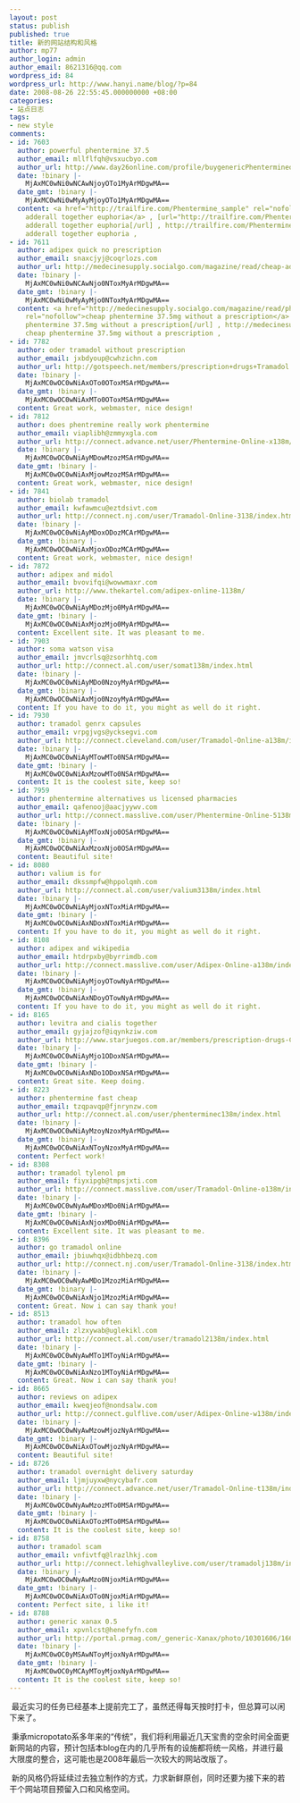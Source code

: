 ```yaml
---
layout: post
status: publish
published: true
title: 新的网站结构和风格
author: mp77
author_login: admin
author_email: 8621316@qq.com
wordpress_id: 84
wordpress_url: http://www.hanyi.name/blog/?p=84
date: 2008-08-26 22:55:45.000000000 +08:00
categories:
- 站点日志
tags:
- new style
comments:
- id: 7603
  author: powerful phentermine 37.5
  author_email: mllflfqh@vsxucbyo.com
  author_url: http://www.day26online.com/profile/buygenericPhentermineonline
  date: !binary |-
    MjAxMC0wNi0wNCAwNjoyOTo1MyArMDgwMA==
  date_gmt: !binary |-
    MjAxMC0wNi0wMyAyMjoyOTo1MyArMDgwMA==
  content: <a href="http://trailfire.com/Phentermine_sample" rel="nofollow">phentermine
    adderall together euphoria</a> , [url="http://trailfire.com/Phentermine_sample"]phentermine
    adderall together euphoria[/url] , http://trailfire.com/Phentermine_sample phentermine
    adderall together euphoria ,
- id: 7611
  author: adipex quick no prescription
  author_email: snaxcjyj@coqrlozs.com
  author_url: http://medecinesupply.socialgo.com/magazine/read/cheap-adipex-pills_10.html
  date: !binary |-
    MjAxMC0wNi0wNCAwNjo0NToxMyArMDgwMA==
  date_gmt: !binary |-
    MjAxMC0wNi0wMyAyMjo0NToxMyArMDgwMA==
  content: <a href="http://medecinesupply.socialgo.com/magazine/read/phentermine-forum_1.html"
    rel="nofollow">cheap phentermine 37.5mg without a prescription</a> , [url="http://medecinesupply.socialgo.com/magazine/read/phentermine-forum_1.html"]cheap
    phentermine 37.5mg without a prescription[/url] , http://medecinesupply.socialgo.com/magazine/read/phentermine-forum_1.html
    cheap phentermine 37.5mg without a prescription ,
- id: 7782
  author: oder tramadol without prescription
  author_email: jxbdyoup@cwhzichn.com
  author_url: http://gotspeech.net/members/prescription+drugs+Tramadol.aspx
  date: !binary |-
    MjAxMC0wOC0wNiAxOTo0OToxMSArMDgwMA==
  date_gmt: !binary |-
    MjAxMC0wOC0wNiAxMTo0OToxMSArMDgwMA==
  content: Great work, webmaster, nice design!
- id: 7812
  author: does phentremine really work phentermine
  author_email: viaplibh@zmmyxgla.com
  author_url: http://connect.advance.net/user/Phentermine-Online-x138m/index.html
  date: !binary |-
    MjAxMC0wOC0wNiAyMDowMzozMSArMDgwMA==
  date_gmt: !binary |-
    MjAxMC0wOC0wNiAxMjowMzozMSArMDgwMA==
  content: Great work, webmaster, nice design!
- id: 7841
  author: biolab tramadol
  author_email: kwfawmcu@eztdsivt.com
  author_url: http://connect.nj.com/user/Tramadol-Online-3138/index.html
  date: !binary |-
    MjAxMC0wOC0wNiAyMDoxODozMCArMDgwMA==
  date_gmt: !binary |-
    MjAxMC0wOC0wNiAxMjoxODozMCArMDgwMA==
  content: Great work, webmaster, nice design!
- id: 7872
  author: adipex and midol
  author_email: bvovifqi@wowwmaxr.com
  author_url: http://www.thekartel.com/adipex-online-1138m/
  date: !binary |-
    MjAxMC0wOC0wNiAyMDozMjo0MyArMDgwMA==
  date_gmt: !binary |-
    MjAxMC0wOC0wNiAxMjozMjo0MyArMDgwMA==
  content: Excellent site. It was pleasant to me.
- id: 7903
  author: soma watson visa
  author_email: jmvcrlsq@zsorhhtq.com
  author_url: http://connect.al.com/user/somat138m/index.html
  date: !binary |-
    MjAxMC0wOC0wNiAyMDo0NzoyMyArMDgwMA==
  date_gmt: !binary |-
    MjAxMC0wOC0wNiAxMjo0NzoyMyArMDgwMA==
  content: If you have to do it, you might as well do it right.
- id: 7930
  author: tramadol genrx capsules
  author_email: vrpgjvgs@ycksegvi.com
  author_url: http://connect.cleveland.com/user/Tramadol-Online-a138m/index.html
  date: !binary |-
    MjAxMC0wOC0wNiAyMTowMTo0NSArMDgwMA==
  date_gmt: !binary |-
    MjAxMC0wOC0wNiAxMzowMTo0NSArMDgwMA==
  content: It is the coolest site, keep so!
- id: 7959
  author: phentermine alternatives us licensed pharmacies
  author_email: qafenooj@aacjyywv.com
  author_url: http://connect.masslive.com/user/Phentermine-Online-5138m/index.html
  date: !binary |-
    MjAxMC0wOC0wNiAyMToxNjo0OSArMDgwMA==
  date_gmt: !binary |-
    MjAxMC0wOC0wNiAxMzoxNjo0OSArMDgwMA==
  content: Beautiful site!
- id: 8080
  author: valium is for
  author_email: dkssmpfw@hppolqmh.com
  author_url: http://connect.al.com/user/valium3138m/index.html
  date: !binary |-
    MjAxMC0wOC0wNiAyMjoxNToxMiArMDgwMA==
  date_gmt: !binary |-
    MjAxMC0wOC0wNiAxNDoxNToxMiArMDgwMA==
  content: If you have to do it, you might as well do it right.
- id: 8108
  author: adipex and wikipedia
  author_email: htdrpxby@byrrimdb.com
  author_url: http://connect.masslive.com/user/Adipex-Online-a138m/index.html
  date: !binary |-
    MjAxMC0wOC0wNiAyMjoyOTowNyArMDgwMA==
  date_gmt: !binary |-
    MjAxMC0wOC0wNiAxNDoyOTowNyArMDgwMA==
  content: If you have to do it, you might as well do it right.
- id: 8165
  author: levitra and cialis together
  author_email: gyjajzof@iqynkziw.com
  author_url: http://www.starjuegos.com.ar/members/prescription-drugs-Cialis.aspx
  date: !binary |-
    MjAxMC0wOC0wNiAyMjo1ODoxNSArMDgwMA==
  date_gmt: !binary |-
    MjAxMC0wOC0wNiAxNDo1ODoxNSArMDgwMA==
  content: Great site. Keep doing.
- id: 8223
  author: phentermine fast cheap
  author_email: tzqpavqp@fjnrynzw.com
  author_url: http://connect.al.com/user/phenterminec138m/index.html
  date: !binary |-
    MjAxMC0wOC0wNiAyMzoyNzoxMyArMDgwMA==
  date_gmt: !binary |-
    MjAxMC0wOC0wNiAxNToyNzoxMyArMDgwMA==
  content: Perfect work!
- id: 8308
  author: tramadol tylenol pm
  author_email: fiyxipgb@tmpsjxti.com
  author_url: http://connect.masslive.com/user/Tramadol-Online-o138m/index.html
  date: !binary |-
    MjAxMC0wOC0wNyAwMDoxMDo0NiArMDgwMA==
  date_gmt: !binary |-
    MjAxMC0wOC0wNiAxNjoxMDo0NiArMDgwMA==
  content: Excellent site. It was pleasant to me.
- id: 8396
  author: go tramadol online
  author_email: jbiuwhqx@idbhbezq.com
  author_url: http://connect.nj.com/user/Tramadol-Online-3138/index.html
  date: !binary |-
    MjAxMC0wOC0wNyAwMDo1MzozMiArMDgwMA==
  date_gmt: !binary |-
    MjAxMC0wOC0wNiAxNjo1MzozMiArMDgwMA==
  content: Great. Now i can say thank you!
- id: 8513
  author: tramadol how often
  author_email: zlzxywab@uglekikl.com
  author_url: http://connect.al.com/user/tramadol2138m/index.html
  date: !binary |-
    MjAxMC0wOC0wNyAwMTo1MToyNiArMDgwMA==
  date_gmt: !binary |-
    MjAxMC0wOC0wNiAxNzo1MToyNiArMDgwMA==
  content: Great. Now i can say thank you!
- id: 8665
  author: reviews on adipex
  author_email: kweqjeof@nondsalw.com
  author_url: http://connect.gulflive.com/user/Adipex-Online-w138m/index.html
  date: !binary |-
    MjAxMC0wOC0wNyAwMzowMjozNyArMDgwMA==
  date_gmt: !binary |-
    MjAxMC0wOC0wNiAxOTowMjozNyArMDgwMA==
  content: Beautiful site!
- id: 8726
  author: tramadol overnight delivery saturday
  author_email: ljmjuyxw@nycybafr.com
  author_url: http://connect.advance.net/user/Tramadol-Online-t138m/index.html
  date: !binary |-
    MjAxMC0wOC0wNyAwMzozMTo0MSArMDgwMA==
  date_gmt: !binary |-
    MjAxMC0wOC0wNiAxOTozMTo0MSArMDgwMA==
  content: It is the coolest site, keep so!
- id: 8758
  author: tramadol scam
  author_email: vnfivtfq@lrazlhkj.com
  author_url: http://connect.lehighvalleylive.com/user/tramadolj138m/index.html
  date: !binary |-
    MjAxMC0wOC0wNyAwMzo0NjoxMiArMDgwMA==
  date_gmt: !binary |-
    MjAxMC0wOC0wNiAxOTo0NjoxMiArMDgwMA==
  content: Perfect site, i like it!
- id: 8788
  author: generic xanax 0.5
  author_email: xpvnlcst@henefyfn.com
  author_url: http://portal.prmag.com/_generic-Xanax/photo/10301606/16633.html
  date: !binary |-
    MjAxMC0wOC0yMSAwNToyMjoxNyArMDgwMA==
  date_gmt: !binary |-
    MjAxMC0wOC0yMCAyMToyMjoxNyArMDgwMA==
  content: It is the coolest site, keep so!
---
```

 最近实习的任务已经基本上提前完工了，虽然还得每天按时打卡，但总算可以闲下来了。

 秉承micropotato系多年来的“传统”，我们将利用最近几天宝贵的空余时间全面更新网站的内容，预计包括本blog在内的几乎所有的设施都将统一风格，并进行最大限度的整合，这可能也是2008年最后一次较大的网站改版了。

 新的风格仍将延续过去独立制作的方式，力求新鲜原创，同时还要为接下来的若干个网站项目预留入口和风格空间。
